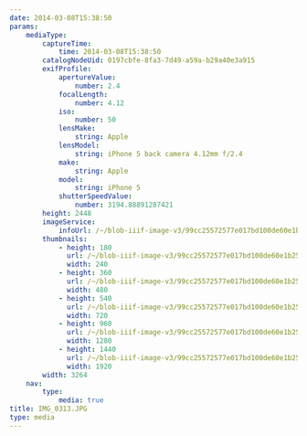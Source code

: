 ```yaml
---
date: 2014-03-08T15:38:50
params:
    mediaType:
        captureTime:
            time: 2014-03-08T15:38:50
        catalogNodeUid: 0197cbfe-8fa3-7d49-a59a-b29a40e3a915
        exifProfile:
            apertureValue:
                number: 2.4
            focalLength:
                number: 4.12
            iso:
                number: 50
            lensMake:
                string: Apple
            lensModel:
                string: iPhone 5 back camera 4.12mm f/2.4
            make:
                string: Apple
            model:
                string: iPhone 5
            shutterSpeedValue:
                number: 3194.88891287421
        height: 2448
        imageService:
            infoUrl: /~/blob-iiif-image-v3/99cc25572577e017bd100de60e1b255c6599035a8a46ff06baf0dabbd507e5a0/info.json
        thumbnails:
            - height: 180
              url: /~/blob-iiif-image-v3/99cc25572577e017bd100de60e1b255c6599035a8a46ff06baf0dabbd507e5a0/full/240%2C180/0/default.jpg
              width: 240
            - height: 360
              url: /~/blob-iiif-image-v3/99cc25572577e017bd100de60e1b255c6599035a8a46ff06baf0dabbd507e5a0/full/480%2C360/0/default.jpg
              width: 480
            - height: 540
              url: /~/blob-iiif-image-v3/99cc25572577e017bd100de60e1b255c6599035a8a46ff06baf0dabbd507e5a0/full/720%2C540/0/default.jpg
              width: 720
            - height: 960
              url: /~/blob-iiif-image-v3/99cc25572577e017bd100de60e1b255c6599035a8a46ff06baf0dabbd507e5a0/full/1280%2C960/0/default.jpg
              width: 1280
            - height: 1440
              url: /~/blob-iiif-image-v3/99cc25572577e017bd100de60e1b255c6599035a8a46ff06baf0dabbd507e5a0/full/1920%2C1440/0/default.jpg
              width: 1920
        width: 3264
    nav:
        type:
            media: true
title: IMG_0313.JPG
type: media
---
```

